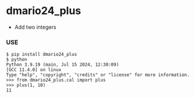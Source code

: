 # dmario24_plus
- Add two integers

### USE
```
$ pip install dmario24_plus
$ python
Python 3.9.19 (main, Jul 15 2024, 12:30:09)
[GCC 11.4.0] on linux
Type "help", "copyright", "credits" or "license" for more information.
>>> from dmario24_plus.cal import plus
>>> plus(1, 10)
11
```

